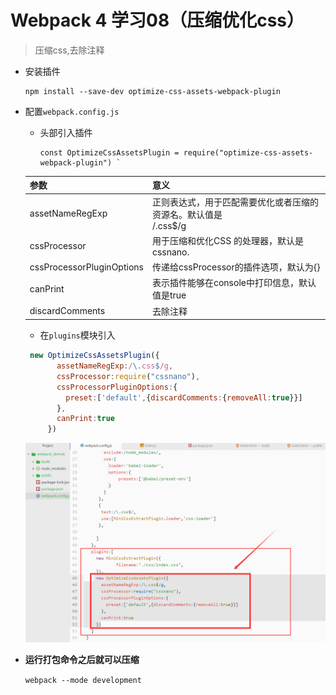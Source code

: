 # Webpack 4 学习08（压缩优化css）

> 压缩css,去除注释

- 安装插件

  ```
  npm install --save-dev optimize-css-assets-webpack-plugin
  ```

- 配置`webpack.config.js`

  - 头部引入插件

    ```
    const OptimizeCssAssetsPlugin = require("optimize-css-assets-webpack-plugin") ` 
    ```

    

  | 参数                      | 意义                                                         |
  | ------------------------- | ------------------------------------------------------------ |
  | assetNameRegExp           | 正则表达式，用于匹配需要优化或者压缩的资源名。默认值是<br/>/\.css$/g |
  | cssProcessor              | 用于压缩和优化CSS 的处理器，默认是 cssnano.                  |
  | cssProcessorPluginOptions | 传递给cssProcessor的插件选项，默认为{}                       |
  | canPrint                  | 表示插件能够在console中打印信息，默认值是true                |
  | discardComments           | 去除注释                                                     |

  - 在`plugins`模块引入

  ```javascript
   new OptimizeCssAssetsPlugin({
         assetNameRegExp:/\.css$/g,
         cssProcessor:require("cssnano"),
         cssProcessorPluginOptions:{
           preset:['default',{discardComments:{removeAll:true}}]
         },
         canPrint:true
       })
  ```

  ![](https://raw.githubusercontent.com/HunterXing/resourse/master/images/20190223113520.png)



- **运行打包命令之后就可以压缩**

  `webpack --mode development`